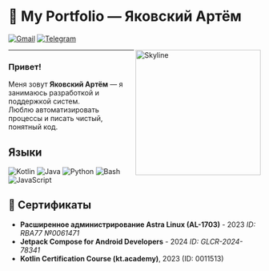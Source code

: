 # 🚀 My Portfolio — Яковский Артём

[![Gmail](https://img.shields.io/badge/-Gmail-c14438?style=flat&logo=gmail&logoColor=white)](mailto:t.ogni.gen@gmail.com)
[![Telegram](https://img.shields.io/badge/-Telegram-blue?style=flat&logo=telegram&logoColor=white)](https://t.me/t_ogni_wrk)

<img align="right" width="250" src="https://raw.githubusercontent.com/moonlincoder/moonlincoder/main/skyline.png" alt="Skyline" />

---

### Привет!

Меня зовут **Яковский Артём** — я занимаюсь разработкой и поддержкой систем.  
Люблю автоматизировать процессы и писать чистый, понятный код.  

##  Языки
![Kotlin](https://img.shields.io/badge/-Kotlin-7F52FF?style=flat&logo=kotlin&logoColor=white) ![Java](https://img.shields.io/badge/-Java-007396?style=flat&logo=java&logoColor=white) ![Python](https://img.shields.io/badge/-Python-3776AB?style=flat&logo=python&logoColor=white) ![Bash](https://img.shields.io/badge/-Bash-4EAA25?style=flat&logo=gnu-bash&logoColor=white) ![JavaScript](https://img.shields.io/badge/-JavaScript-F7DF1E?style=flat&logo=javascript&logoColor=black)

## 📜 Сертификаты

- **Расширенное администрирование Astra Linux (AL-1703)** - 2023 *ID: RBA77 №0061471*
- **Jetpack Compose for Android Developers** - 2024 *ID: GLCR-2024-78341*
- **Kotlin Certification Course (kt.academy)**, 2023 (ID: 0011513)




 
